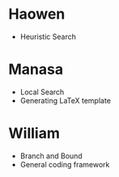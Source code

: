 Haowen
===
- Heuristic Search

Manasa
===
- Local Search
- Generating LaTeX template

William 
===
- Branch and Bound
- General coding framework 
